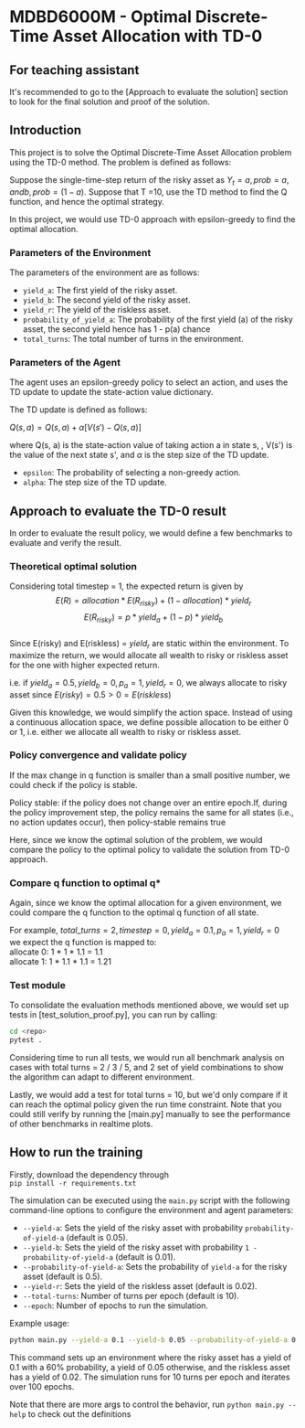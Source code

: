 # MDBD6000M - Optimal Discrete-Time Asset Allocation with TD-0

## For teaching assistant

It's recommended to go to the [Approach to evaluate the solution] section to
look for the final solution and proof of the solution.

## Introduction

This project is to solve the Optimal Discrete-Time Asset Allocation problem
using the TD-0 method. The problem is defined as follows:

Suppose the single-time-step return of the risky asset as
$Y_t=a, p rob=a,  and b, p rob=(1-a)$. Suppose that T =10, use the TD method to
find the Q function, and hence the optimal strategy.

In this project, we would use TD-0 approach with epsilon-greedy to find the
optimal allocation.

### Parameters of the Environment

The parameters of the environment are as follows:

-   `yield_a`: The first yield of the risky asset.
-   `yield_b`: The second yield of the risky asset.
-   `yield_r`: The yield of the riskless asset.
-   `probability_of_yield_a`: The probability of the first yield (a) of the
    risky asset, the second yield hence has 1 - p(a) chance
-   `total_turns`: The total number of turns in the environment.

### Parameters of the Agent

The agent uses an epsilon-greedy policy to select an action, and uses the TD
update to update the state-action value dictionary.

The TD update is defined as follows:

$Q(s, a) = Q(s, a) + \alpha [ V(s') - Q(s, a)]$

where Q(s, a) is the state-action value of taking action a in state s, , V(s')
is the value of the next state s', and $\alpha$ is the step size of the TD
update.

-   `epsilon`: The probability of selecting a non-greedy action.
-   `alpha`: The step size of the TD update.

## Approach to evaluate the TD-0 result

In order to evaluate the result policy, we would define a few benchmarks to
evaluate and verify the result.

### Theoretical optimal solution

Considering total timestep = 1, the expected return is given by
$$E(R) = allocation * E(R_{risky}) + (1-allocation) * yield_r$$
$$E(R_{risky}) = p * yield_a + (1-p) * yield_b$$  
Since E(risky) and E(riskless) = $yield_r$ are static within the environment. To
maximize the return, we would allocate all wealth to risky or riskless asset for
the one with higher expected return.

i.e. if $yield_a=0.5, yield_b=0, p_a=1, yield_r=0$, we always allocate to risky
asset since $E(risky) = 0.5 > 0 = E(riskless)$

Given this knowledge, we would simplify the action space. Instead of using a
continuous allocation space, we define possible allocation to be either 0 or 1,
i.e. either we allocate all wealth to risky or riskless asset.

### Policy convergence and validate policy

If the max change in q function is smaller than a small positive number, we
could check if the policy is stable.

Policy stable: if the policy does not change over an entire epoch.If, during the
policy improvement step, the policy remains the same for all states (i.e., no
action updates occur), then policy-stable remains true

Here, since we know the optimal solution of the problem, we would compare the
policy to the optimal policy to validate the solution from TD-0 approach.

### Compare q function to optimal q\*

Again, since we know the optimal allocation for a given environment, we could
compare the q function to the optimal q function of all state.

For example, $total\_turns=2, timestep=0, yield_a=0.1, p_a =1,yield_r = 0$  
we expect the q function is mapped to:  
allocate 0: 1 \* 1 \* 1.1 = 1.1  
allocate 1: 1 \* 1.1 \* 1.1 = 1.21

### Test module

To consolidate the evaluation methods mentioned above, we would set up tests in
[test_solution_proof.py], you can run by calling:

```bash
cd <repo>
pytest .
```

Considering time to run all tests, we would run all benchmark analysis on cases
with total turns = 2 / 3 / 5, and 2 set of yield combinations to show the
algorithm can adapt to different environment.

Lastly, we would add a test for total turns = 10, but we'd only compare if it
can reach the optimal policy given the run time constraint. Note that you could
still verify by running the [main.py] manually to see the performance of other
benchmarks in realtime plots.

## How to run the training

Firstly, download the dependency through  
`pip install -r requirements.txt`

The simulation can be executed using the `main.py` script with the following
command-line options to configure the environment and agent parameters:

-   `--yield-a`: Sets the yield of the risky asset with probability
    `probability-of-yield-a` (default is 0.05).
-   `--yield-b`: Sets the yield of the risky asset with probability
    `1 - probability-of-yield-a` (default is 0.01).
-   `--probability-of-yield-a`: Sets the probability of `yield-a` for the risky
    asset (default is 0.5).
-   `--yield-r`: Sets the yield of the riskless asset (default is 0.02).
-   `--total-turns`: Number of turns per epoch (default is 10).
-   `--epoch`: Number of epochs to run the simulation.

Example usage:

```bash
python main.py --yield-a 0.1 --yield-b 0.05 --probability-of-yield-a 0.6 --yield-r 0.02 --total-turns 10 --epoch 100
```

This command sets up an environment where the risky asset has a yield of 0.1
with a 60% probability, a yield of 0.05 otherwise, and the riskless asset has a
yield of 0.02. The simulation runs for 10 turns per epoch and iterates over 100
epochs.

Note that there are more args to control the behavior, run
`python main.py --help` to check out the definitions
